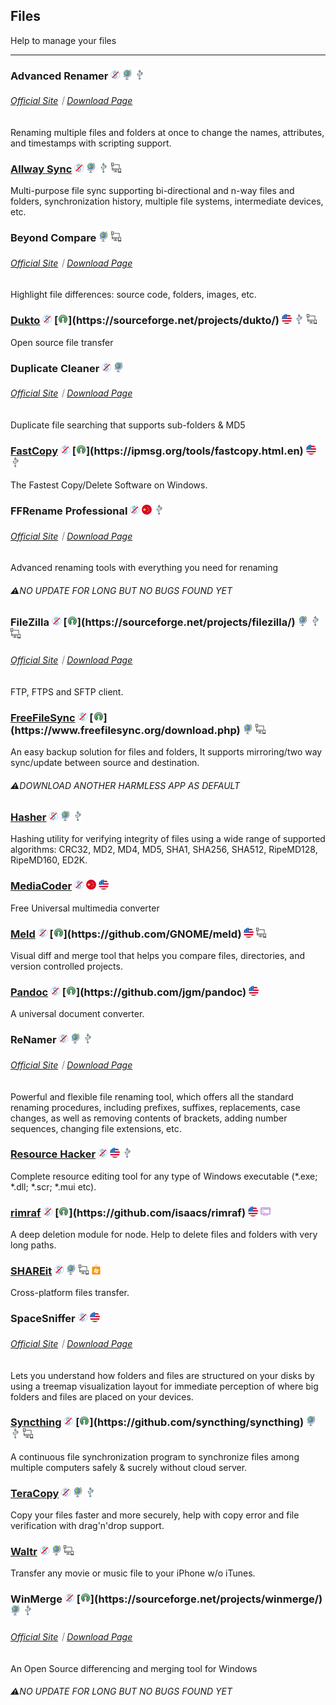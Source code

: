 ## Files

Help to manage your files

---

### Advanced Renamer ![](../assets/free.png) ![](../assets/earth-globe.png) ![](../assets/usb.png)

###### [Official Site](https://www.advancedrenamer.com/)｜[Download Page](https://www.advancedrenamer.com/download)

Renaming multiple files and folders at once  to change the names, attributes, and timestamps with scripting support.

### [Allway Sync](https://allwaysync.com/)  ![](../assets/free.png) ![](../assets/earth-globe.png) ![](../assets/usb.png) ![](../assets/multi_platform.png)

Multi-purpose file sync supporting bi-directional and n-way files and folders, synchronization history, multiple file systems, intermediate devices, etc.

### Beyond Compare ![](../assets/earth-globe.png) ![](../assets/multi_platform.png)

###### [Official Site](http://www.scootersoftware.com/)｜[Download Page](http://www.scootersoftware.com/download.php)

Highlight file differences: source code, folders, images, etc.

### [Dukto](http://www.msec.it/blog/?page_id=11) ![](../assets/free.png) [![](../assets/open-source-icon.png "GPL 2.0@SourceForge: https://sourceforge.net/projects/dukto/")](https://sourceforge.net/projects/dukto/) ![](../assets/united-states.png) ![](../assets/usb.png) ![](../assets/multi_platform.png)

Open source file transfer

### Duplicate Cleaner ![](../assets/free.png) ![](../assets/earth-globe.png)

###### [Official Site](https://www.digitalvolcano.co.uk/duplicatecleaner.html)｜[Download Page](https://www.digitalvolcano.co.uk/dcdownloads.html)

Duplicate file searching that supports sub-folders & MD5

### [FastCopy](https://ipmsg.org/tools/fastcopy.html.en) ![](../assets/free.png) [![](../assets/open-source-icon.png "GPL 3.0@ipmsg.org: https://ipmsg.org/tools/fastcopy.html.en")](https://ipmsg.org/tools/fastcopy.html.en) ![](../assets/united-states.png) ![](../assets/usb.png)

The Fastest Copy/Delete Software on Windows.

### FFRename Professional ![](../assets/free.png) ![](../assets/china.png) ![](../assets/usb.png)

###### [Official Site](http://www.ffhome.com/category/works/ffrenamepro)｜[Download Page](http://www.ffhome.com/works/1406.html)

Advanced renaming tools with everything you need for renaming

###### ⚠NO UPDATE FOR LONG BUT NO BUGS FOUND YET

### FileZilla ![](../assets/free.png) [![](../assets/open-source-icon.png "GPL 2.0@SourceForge: https://sourceforge.net/projects/filezilla/")](https://sourceforge.net/projects/filezilla/) ![](../assets/earth-globe.png) ![](../assets/usb.png) ![](../assets/multi_platform.png)

###### [Official Site](https://filezilla-project.org/)｜[Download Page](https://filezilla-project.org/download.php?show_all=1)

FTP, FTPS and SFTP client.

### [FreeFileSync](http://www.freefilesync.org/) ![](../assets/free.png) [![](../assets/open-source-icon.png "GPL 3.0@freefilesync.org: https://www.freefilesync.org/download.php")](https://www.freefilesync.org/download.php) ![](../assets/earth-globe.png) ![](../assets/multi_platform.png)

An easy backup solution for files and folders, It supports mirroring/two way sync/update between source and destination.

###### ⚠️DOWNLOAD ANOTHER HARMLESS APP AS DEFAULT

### [Hasher](http://www.den4b.com/products/hasher) ![](../assets/free.png) ![](../assets/earth-globe.png) ![](../assets/usb.png)

Hashing utility for verifying integrity of files using a wide range of supported algorithms: CRC32, MD2, MD4, MD5, SHA1, SHA256, SHA512, RipeMD128, RipeMD160, ED2K.

### [MediaCoder](http://mediacoderhq.com/) ![](../assets/free.png) ![](../assets/china.png) ![](../assets/united-states.png)

Free Universal multimedia converter

### [Meld](http://meldmerge.org/) ![](../assets/free.png) [![](../assets/open-source-icon.png "GPL 2.0@GitHub: https://github.com/GNOME/meld")](https://github.com/GNOME/meld) ![](../assets/united-states.png) ![](../assets/multi_platform.png)

Visual diff and merge tool that helps you compare files, directories, and version controlled projects.

### [Pandoc](http://pandoc.org/) ![](../assets/free.png) [![](../assets/open-source-icon.png "GPL 2.0+@GitHub: https://github.com/jgm/pandoc")](https://github.com/jgm/pandoc) ![](../assets/united-states.png)

A universal document converter.

### ReNamer ![](../assets/free.png) ![](../assets/earth-globe.png) ![](../assets/usb.png)

###### [Official Site](http://www.den4b.com/)｜[Download Page](http://www.den4b.com/products/renamer)

Powerful and flexible file renaming tool, which offers all the standard renaming procedures, including prefixes, suffixes, replacements, case changes, as well as removing contents of brackets, adding number sequences, changing file extensions, etc.

### [Resource Hacker](http://www.angusj.com/resourcehacker/) ![](../assets/free.png) ![](../assets/united-states.png) ![](../assets/usb.png)

Complete resource editing tool for any type of Windows executable \(\*.exe; \*.dll; \*.scr; \*.mui etc\).

### [rimraf](https://www.npmjs.com/package/rimraf) ![](../assets/free.png) [![](../assets/open-source-icon.png "ISC@GitHub: https://github.com/isaacs/rimraf")](https://github.com/isaacs/rimraf) ![](../assets/united-states.png) ![](../assets/command-line.png)

A deep deletion module for node. Help to delete files and folders with very long paths.

### [SHAREit](http://www.ushareit.com/) ![](../assets/free.png) ![](../assets/earth-globe.png) ![](../assets/multi_platform.png) ![](../assets/windows-store.png)

Cross-platform files transfer.

### SpaceSniffer ![](../assets/free.png) ![](../assets/united-states.png)

###### [Official Site](http://www.uderzo.it/main_products/space_sniffer/index.html)｜[Download Page](http://www.uderzo.it/main_products/space_sniffer/download.html)

Lets you understand how folders and files are structured on your disks by using a treemap visualization layout for immediate perception of where big folders and files are placed on your devices.

### [Syncthing](https://syncthing.net/) ![](../assets/free.png) [![](../assets/open-source-icon.png "MPL 2.0@GitHub: https://github.com/syncthing/syncthing")](https://github.com/syncthing/syncthing) ![](../assets/earth-globe.png) ![](../assets/usb.png) ![](../assets/multi_platform.png)

A continuous file synchronization program to synchronize files among multiple computers safely & sucrely without cloud server.

### [TeraCopy](http://www.codesector.com/teracopy) ![](../assets/free.png) ![](../assets/earth-globe.png) ![](../assets/usb.png)

Copy your files faster and more securely, help with copy error and file verification with drag'n'drop support.

### [Waltr](http://softorino.com/waltr/) ![](../assets/free.png) ![](../assets/earth-globe.png) ![](../assets/multi_platform.png)

Transfer any movie or music file to your iPhone w/o iTunes.

### WinMerge ![](../assets/free.png) [![](../assets/open-source-icon.png "GPL 2.0@SourceForge: https://sourceforge.net/projects/winmerge/")](https://sourceforge.net/projects/winmerge/) ![](../assets/earth-globe.png) ![](../assets/usb.png)

###### [Official Site](http://winmerge.org/)｜[Download Page](http://winmerge.org/downloads/)

An Open Source differencing and merging tool for Windows

###### ⚠NO UPDATE FOR LONG BUT NO BUGS FOUND YET
